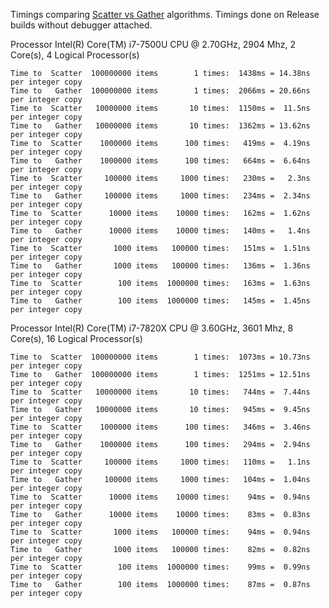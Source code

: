 Timings comparing [Scatter vs Gather](https://en.wikipedia.org/wiki/Gather-scatter_(vector_addressing)) algorithms.
Timings done on Release builds without debugger attached.

Processor	Intel(R) Core(TM) i7-7500U CPU @ 2.70GHz, 2904 Mhz, 2 Core(s), 4 Logical Processor(s)

    Time to  Scatter  100000000 items        1 times:  1438ms = 14.38ns per integer copy
    Time to   Gather  100000000 items        1 times:  2066ms = 20.66ns per integer copy
    Time to  Scatter   10000000 items       10 times:  1150ms =  11.5ns per integer copy
    Time to   Gather   10000000 items       10 times:  1362ms = 13.62ns per integer copy
    Time to  Scatter    1000000 items      100 times:   419ms =  4.19ns per integer copy
    Time to   Gather    1000000 items      100 times:   664ms =  6.64ns per integer copy
    Time to  Scatter     100000 items     1000 times:   230ms =   2.3ns per integer copy
    Time to   Gather     100000 items     1000 times:   234ms =  2.34ns per integer copy
    Time to  Scatter      10000 items    10000 times:   162ms =  1.62ns per integer copy
    Time to   Gather      10000 items    10000 times:   140ms =   1.4ns per integer copy
    Time to  Scatter       1000 items   100000 times:   151ms =  1.51ns per integer copy
    Time to   Gather       1000 items   100000 times:   136ms =  1.36ns per integer copy
    Time to  Scatter        100 items  1000000 times:   163ms =  1.63ns per integer copy
    Time to   Gather        100 items  1000000 times:   145ms =  1.45ns per integer copy

Processor	Intel(R) Core(TM) i7-7820X CPU @ 3.60GHz, 3601 Mhz, 8 Core(s), 16 Logical Processor(s)

    Time to  Scatter  100000000 items        1 times:  1073ms = 10.73ns per integer copy
    Time to   Gather  100000000 items        1 times:  1251ms = 12.51ns per integer copy
    Time to  Scatter   10000000 items       10 times:   744ms =  7.44ns per integer copy
    Time to   Gather   10000000 items       10 times:   945ms =  9.45ns per integer copy
    Time to  Scatter    1000000 items      100 times:   346ms =  3.46ns per integer copy
    Time to   Gather    1000000 items      100 times:   294ms =  2.94ns per integer copy
    Time to  Scatter     100000 items     1000 times:   110ms =   1.1ns per integer copy
    Time to   Gather     100000 items     1000 times:   104ms =  1.04ns per integer copy
    Time to  Scatter      10000 items    10000 times:    94ms =  0.94ns per integer copy
    Time to   Gather      10000 items    10000 times:    83ms =  0.83ns per integer copy
    Time to  Scatter       1000 items   100000 times:    94ms =  0.94ns per integer copy
    Time to   Gather       1000 items   100000 times:    82ms =  0.82ns per integer copy
    Time to  Scatter        100 items  1000000 times:    99ms =  0.99ns per integer copy
    Time to   Gather        100 items  1000000 times:    87ms =  0.87ns per integer copy
